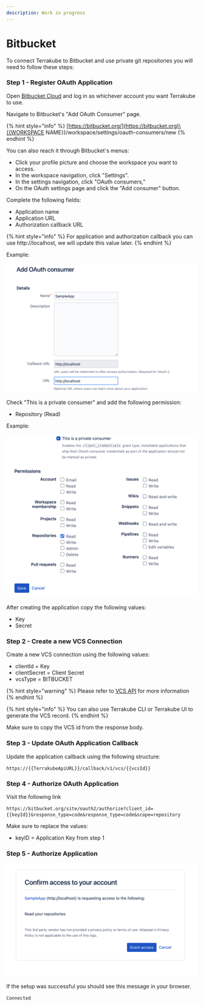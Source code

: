 ```yaml
---
description: Work in progress
---
```


# Bitbucket

To connect Terrakube to Bitbucket and use private git repositories you will need to follow these steps:

### Step 1 - Register OAuth Application

Open [Bitbucket Cloud](https://bitbucket.org) and log in as whichever account you want Terrakube to use.

Navigate to Bitbucket's "Add OAuth Consumer" page.

{% hint style="info" %}
[https://bitbucket.org/](https://bitbucket.org)\{{WORKSPACE NAME\}}/workspace/settings/oauth-consumers/new
{% endhint %}

You can also reach it through Bitbucket's menus:

* Click your profile picture and choose the workspace you want to access.
* In the workspace navigation, click "Settings".
* In the settings navigation, click "OAuth consumers,"
* On the OAuth settings page and click the "Add consumer" button.

Complete the following fields:

* Application name
* Application URL
* Authorization callback URL

{% hint style="info" %}
For application and authorization callback you can use http://localhost, we will update this value later.
{% endhint %}

Example:

![](<../.gitbook/assets/image (2) (1) (1).png>)

Check "This is a private consumer" and add the following permission:

* Repository (Read)

Example:

![](<../.gitbook/assets/image (6) (1) (1).png>)

After creating the application copy the following values:

* Key
* Secret

### Step 2 - Create a new VCS Connection

Create a new VCS connection using the following values:

* clientId = Key
* clientSecret = Client Secret
* vcsType = BITBUCKET

{% hint style="warning" %}
Please refer to [VCS API](../api/methods/vcs.md) for more information
{% endhint %}

{% hint style="info" %}
You can also use Terrakube CLI or Terrakube UI to generate the VCS record.
{% endhint %}

Make sure to copy the VCS id from the response body.

### Step 3 - Update OAuth Application Callback

Update the application callback using the following structure:

```
https://{{TerrakubeApiURL}}/callback/v1/vcs/{{vcsId}}
```

### Step 4 - Authorize OAuth Application

Visit the following link

```
https://bitbucket.org/site/oauth2/authorize?client_id={{keyId}}&response_type=code&response_type=code&scope=repository
```

Make sure to replace the values:

* keyID = Application Key from step 1

### Step 5 - Authorize Application

![](<../.gitbook/assets/image (4) (1) (1).png>)

If the setup was successful you should see this message in your browser.

```
Connected 
```
